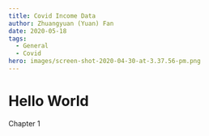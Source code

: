 ```yaml
---
title: Covid Income Data
author: Zhuangyuan (Yuan) Fan
date: 2020-05-18
tags:
  - General
  - Covid
hero: images/screen-shot-2020-04-30-at-3.37.56-pm.png
---
```

# Hello World

Chapter 1